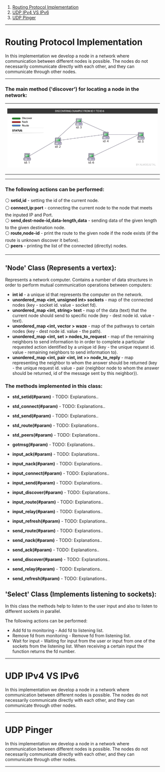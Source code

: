 
1. [ Routing Protocol Implementation ](#routing-protocol-implementation)
2. [ UDP IPv4 VS IPv6 ](#udp-ipv4-vs-ipv6)
3. [ UDP Pinger ](#udp-pinger)

-----

# Routing Protocol Implementation
In this implementation we develop a node in a network where communication between different nodes is possible. The nodes do not necessarily communicate directly with each other, and they can communicate through other nodes.
	
</table>

-----


<table align="center">
	
<h3>The main method ('discover') for locating a node in the network:</h3>
<tr><td>
<p align="center"><img src="https://github.com/AlmogJakov/NetworkingProject/blob/main/PartC/images/discover-animation.gif"/></p>
</td></tr>
</table>

-----
	

<h3> The following actions can be performed: </h3>    

⚪  **setid,id** - setting the id of the current node.  
⚪  **connect,ip:port** - connecting the current node to the node that meets the inputed IP and Port.  
⚪  **send,dest-node-id,data-length,data** - sending data of the given length to the given destination node.  
⚪  **route,node-id** - print the route to the given node if the node exists (if the route is unknown discover it before).  
⚪  **peers** - printing the list of the connected (directly) nodes.  	

-----


<h2> 'Node' Class (Represents a vertex): </h2>

Represents a network computer.
Contains a number of data structures in order to perform mutual communication operations between computers:

- **int id** - a unique id that represents the computer on the network.  
- **unordered_map <int, unsigned int> sockets** - map of the connected nodes (key - socket id. value - socket fd).  
- **unordered_map <int, string> text** - map of the data (text) that the current node should send to specific node (key - dest node id. value - text).  
- **unordered_map <int, vector <int>> waze** - map of the pathways to certain nodes (key - dest node id. value - the path).  
- **unordered_map <int, set <int>> nodes_to_request** - map of the remaining neighbors to send information to in order to complete a particular requested action identified by a unique id (key - the unique request id. value - remaining neighbors to send information to).  
- **unordered_map <int, pair <int, int >> node_to_reply** - map representing the neighbor to whom the answer should be returned (key - the unique request id. value - pair {neighbor node to whom the answer should be returned, id of the message sent by this neighbor}).  
	
<!--
```diff 
@@ self.graph; @@ (for receiving any vertex by key).
``` 
```diff 
@@ self.ni; @@ (for receiving any vertex neighbors as keys while value = weight).
``` 
```diff 
@@ self.revers_ni; @@ (for receiving any vertex reversed neighbors as keys while value = weight).
``` 
-->

<h3> The methods implemented in this class: </h3>    
	
- **std_setid(#param)** - TODO: Explanations..
- **std_connect(#param)** - TODO: Explanations..
- **std_send(#param)** - TODO: Explanations..
- **std_route(#param)** - TODO: Explanations..
- **std_peers(#param)** - TODO: Explanations..    
	
	
- **gotmsg(#param)** - TODO: Explanations..
- **input_ack(#param)** - TODO: Explanations..
- **input_nack(#param)** - TODO: Explanations..
- **input_connect(#param)** - TODO: Explanations..
- **input_send(#param)** - TODO: Explanations..
- **input_discover(#param)** - TODO: Explanations..
- **input_route(#param)** - TODO: Explanations..
- **input_relay(#param)** - TODO: Explanations..
- **input_refresh(#param)** - TODO: Explanations..    
	
	
- **send_route(#param)** - TODO: Explanations..
- **send_nack(#param)** - TODO: Explanations..
- **send_ack(#param)** - TODO: Explanations..
- **send_discover(#param)** - TODO: Explanations..
- **send_relay(#param)** - TODO: Explanations..
- **send_refresh(#param)** - TODO: Explanations..

<h2> 'Select' Class (Implements listening to sockets): </h2>

In this class the methods help to listen to the user input and also to listen to different sockets in parallel.
  
The following actions can be performed:
- Add fd to monitoring - Add fd to listening list.
- Remove fd from monitoring - Remove fd from listening list. 
- Wait for input - Waiting for input from the user or input from one of the sockets from the listening list. When receiving a certain input the function returns the fd number.

-----

# UDP IPv4 VS IPv6
In this implementation we develop a node in a network where communication between different nodes is possible. The nodes do not necessarily communicate directly with each other, and they can communicate through other nodes.
	
</table>

-----

# UDP Pinger
In this implementation we develop a node in a network where communication between different nodes is possible. The nodes do not necessarily communicate directly with each other, and they can communicate through other nodes.
	
</table>

-----
